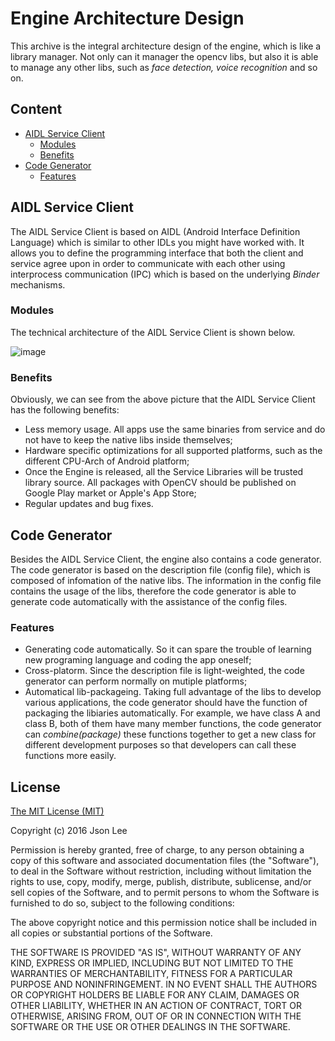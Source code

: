 Engine Architecture Design
============================
This archive is the integral architecture design of the engine, which is like a library manager. Not only can it manager the opencv libs, but also it is able to manage any other libs, such as *face detection, voice recognition* and so on. 

## Content

* [AIDL Service Client](#aidl-service-client)
  * [Modules](#modules)
  * [Benefits](#benefits)
* [Code Generator](#code-generator)
  * [Features](#features)

## AIDL Service Client
The AIDL Service Client is based on AIDL (Android Interface Definition Language) which is similar to other IDLs you might have worked with. It allows you to define the programming interface that both the client and service agree upon in order to communicate with each other using interprocess communication (IPC) which is based on the underlying *Binder* mechanisms.

### Modules
The technical architecture of the AIDL Service Client is shown below.

![image](https://github.com/lijiansong/OpenCV-Manager-Engine/blob/master/screenshot/arch.png)

### Benefits
Obviously, we can see from the above picture that the AIDL Service Client has the following benefits:
- Less memory usage. All apps use the same binaries from service and do not have to keep the native libs inside themselves;
- Hardware specific optimizations for all supported platforms, such as the different CPU-Arch of Android platform;
- Once the Engine is released, all the Service Libraries will be trusted library source. All packages with OpenCV should be published on Google Play market or Apple's App Store;
- Regular updates and bug fixes.

## Code Generator
Besides the AIDL Service Client, the engine also contains a code generator. The code generator is based on the description file (config file), which is composed of infomation of the native libs. The information in the config file contains the usage of the libs, therefore the code generator is able to generate code automatically with the assistance of the config files. 

### Features
- Generating code automatically. So it can spare the trouble of learning new programing language and coding the app oneself;
- Cross-platorm. Since the description file is light-weighted, the code generator can perform normally on mutiple platforms;
- Automatical lib-packageing. Taking full advantage of the libs to develop various applications, the code generator should have the function of packaging the libiaries automatically. For example, we have class A and class B, both of them have many member functions, the code generator can *combine(package)* these functions together to get a new class for different development purposes so that developers can call these functions more easily.

## License
[The MIT License (MIT)](http://opensource.org/licenses/MIT)

Copyright (c) 2016 Json Lee

Permission is hereby granted, free of charge, to any person obtaining a copy
of this software and associated documentation files (the "Software"), to deal
in the Software without restriction, including without limitation the rights
to use, copy, modify, merge, publish, distribute, sublicense, and/or sell
copies of the Software, and to permit persons to whom the Software is
furnished to do so, subject to the following conditions:

The above copyright notice and this permission notice shall be included in
all copies or substantial portions of the Software.

THE SOFTWARE IS PROVIDED "AS IS", WITHOUT WARRANTY OF ANY KIND, EXPRESS OR
IMPLIED, INCLUDING BUT NOT LIMITED TO THE WARRANTIES OF MERCHANTABILITY,
FITNESS FOR A PARTICULAR PURPOSE AND NONINFRINGEMENT. IN NO EVENT SHALL THE
AUTHORS OR COPYRIGHT HOLDERS BE LIABLE FOR ANY CLAIM, DAMAGES OR OTHER
LIABILITY, WHETHER IN AN ACTION OF CONTRACT, TORT OR OTHERWISE, ARISING FROM,
OUT OF OR IN CONNECTION WITH THE SOFTWARE OR THE USE OR OTHER DEALINGS IN
THE SOFTWARE.
